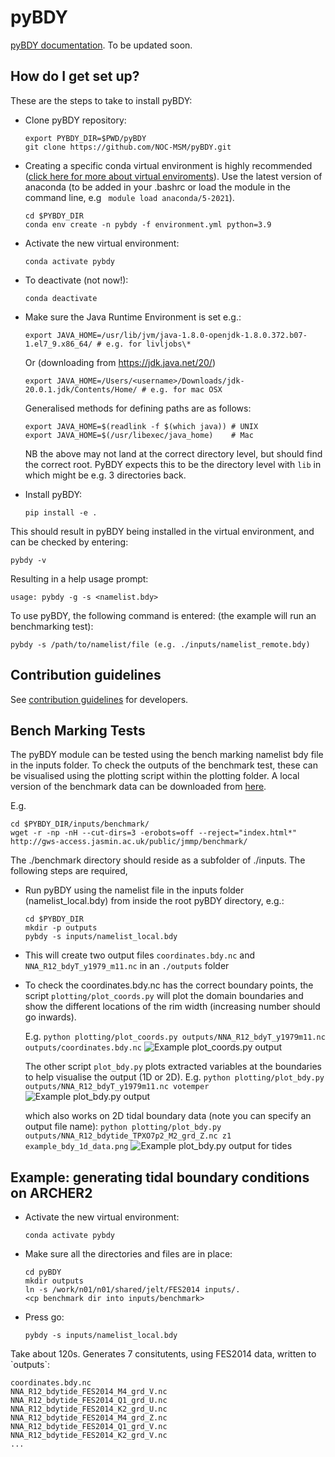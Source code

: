 # pyBDY

[pyBDY documentation](http://pynemo.readthedocs.io/en/latest/index.html). To be updated soon.

## How do I get set up?

These are the steps to take to install pyBDY:

- Clone pyBDY repository:

  ```
  export PYBDY_DIR=$PWD/pyBDY
  git clone https://github.com/NOC-MSM/pyBDY.git
  ```

- Creating a specific conda virtual environment is highly recommended ([click here for more about virtual
  enviroments](https://docs.conda.io/projects/conda/en/latest/user-guide/tasks/manage-environments.html)).
  Use the latest version of anaconda (to be added in your .bashrc or load the module in the command line, e.g ` module load anaconda/5-2021`).

  ```
  cd $PYBDY_DIR
  conda env create -n pybdy -f environment.yml python=3.9
  ```

- Activate the new virtual environment:

  ```
  conda activate pybdy
  ```

- To deactivate (not now!):

  ```
  conda deactivate
  ```

- Make sure the Java Runtime Environment is set e.g.:

  ```
  export JAVA_HOME=/usr/lib/jvm/java-1.8.0-openjdk-1.8.0.372.b07-1.el7_9.x86_64/ # e.g. for livljobs\*
  ```

  Or (downloading from https://jdk.java.net/20/)

  ```
  export JAVA_HOME=/Users/<username>/Downloads/jdk-20.0.1.jdk/Contents/Home/ # e.g. for mac OSX
  ```

  Generalised methods for defining paths are as follows:

  ```
  export JAVA_HOME=$(readlink -f $(which java)) # UNIX
  export JAVA_HOME=$(/usr/libexec/java_home)    # Mac

  ```
  NB the above may not land at the correct directory level, but should find
   the correct root. PyBDY expects this to be the directory level with `lib`
  in which might be e.g. 3 directories back. 

- Install pyBDY:

  ```
  pip install -e .
  ```

This should result in pyBDY being installed in the virtual environment,
and can be checked by entering:

```
pybdy -v
```

Resulting in a help usage prompt:

```
usage: pybdy -g -s <namelist.bdy>
```

To use pyBDY, the following command is entered: (the example will run
an benchmarking test):

```
pybdy -s /path/to/namelist/file (e.g. ./inputs/namelist_remote.bdy)
```

## Contribution guidelines

See [contribution guidelines](contribution_guidelines.md) for developers.

## Bench Marking Tests

The pyBDY module can be tested using the bench marking namelist bdy
file in the inputs folder. To check the outputs of the benchmark test,
these can be visualised using the plotting script within the
plotting folder. A local version of the benchmark data can be
downloaded from
[here](https://gws-access.jasmin.ac.uk/public/jmmp/benchmark/).

E.g.

```
cd $PYBDY_DIR/inputs/benchmark/
wget -r -np -nH --cut-dirs=3 -erobots=off --reject="index.html*" http://gws-access.jasmin.ac.uk/public/jmmp/benchmark/
```

The
./benchmark directory should reside as a subfolder of ./inputs. The
following steps are required,

- Run pyBDY using the namelist file in the inputs folder
  (namelist_local.bdy) from inside the root pyBDY directory, e.g.:

  ```
  cd $PYBDY_DIR
  mkdir -p outputs
  pybdy -s inputs/namelist_local.bdy
  ```

- This will create two output files `coordinates.bdy.nc` and
  `NNA_R12_bdyT_y1979_m11.nc` in an `./outputs` folder

- To check the coordinates.bdy.nc has the correct boundary points, the
  script `plotting/plot_coords.py` will plot the domain boundaries and show
  the different locations of the rim width (increasing number should
  go inwards).

  E.g.
  `python plotting/plot_coords.py outputs/NNA_R12_bdyT_y1979m11.nc outputs/coordinates.bdy.nc`
  ![Example plot_coords.py output](/screenshots/example_coords.png)

  The other script `plot_bdy.py` plots extracted variables at the boundaries to help visualise the output (1D or 2D).
  E.g.
  `python plotting/plot_bdy.py outputs/NNA_R12_bdyT_y1979m11.nc votemper`
  ![Example plot_bdy.py output](/screenshots/example_bdy_data.png)

  which also works on 2D tidal boundary data (note you can specify an output file name):
  `python plotting/plot_bdy.py outputs/NNA_R12_bdytide_TPXO7p2_M2_grd_Z.nc z1 example_bdy_1d_data.png`
  ![Example plot_bdy.py output for tides](/screenshots/example_bdy_1d_data.png)
 
## Example: generating tidal boundary conditions on ARCHER2

- Activate the new virtual environment:

  ```
  conda activate pybdy
  ```

- Make sure all the directories and files are in place:

  ```
  cd pyBDY
  mkdir outputs
  ln -s /work/n01/n01/shared/jelt/FES2014 inputs/.
  <cp benchmark dir into inputs/benchmark>
  ```

- Press go:

  ```
  pybdy -s inputs/namelist_local.bdy
  ```

Take about 120s. Generates 7 consitutents, using FES2014 data, written
to \`outputs\`:

```
coordinates.bdy.nc
NNA_R12_bdytide_FES2014_M4_grd_V.nc
NNA_R12_bdytide_FES2014_Q1_grd_U.nc
NNA_R12_bdytide_FES2014_K2_grd_U.nc
NNA_R12_bdytide_FES2014_M4_grd_Z.nc
NNA_R12_bdytide_FES2014_Q1_grd_V.nc
NNA_R12_bdytide_FES2014_K2_grd_V.nc
...
```
